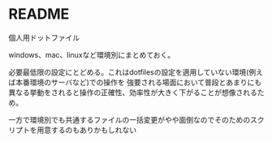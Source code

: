 # README
個人用ドットファイル

windows、mac、linuxなど環境別にまとめておく。

必要最低限の設定にとどめる。これはdotfilesの設定を適用していない環境(例えば本番環境のサーバなど)での操作を
強要される場面において普段とあまりにも異なる挙動をされると操作の正確性、効率性が大きく下がることが想像されるため。

一方で環境別でも共通するファイルの一括変更がやや面倒なのでそのためのスクリプトを用意するのもありかもしれない
